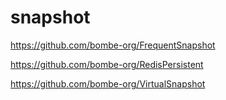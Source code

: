 # snapshot

https://github.com/bombe-org/FrequentSnapshot

https://github.com/bombe-org/RedisPersistent

https://github.com/bombe-org/VirtualSnapshot
